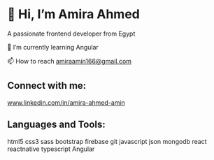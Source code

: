 # 👋 Hi, I’m Amira Ahmed 

 A passionate frontend developer from Egypt


🌱 I’m currently learning Angular

📫 How to reach amiraamin166@gmail.com

## Connect with me:
www.linkedin.com/in/amira-ahmed-amin

## Languages and Tools:
html5 css3 sass bootstrap firebase git  javascript json mongodb react reactnative  typescript Angular
